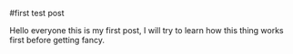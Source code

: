 #first test post

Hello everyone this is my first post, I will try to learn how this thing works first before getting fancy.

